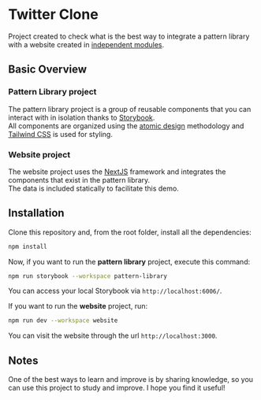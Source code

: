 # Twitter Clone

Project created to check what is the best way to integrate a pattern library with a website created in [independent modules](https://docs.npmjs.com/cli/v7/using-npm/workspaces).

## Basic Overview

### Pattern Library project

The pattern library project is a group of reusable components that you can interact with in isolation thanks to [Storybook](https://storybook.js.org/).\
All components are organized using the [atomic design](https://bradfrost.com/blog/post/atomic-web-design/) methodology and [Tailwind CSS](https://tailwindcss.com/) is used for styling.

### Website project

The website project uses the [NextJS](https://nextjs.org/) framework and integrates the components that exist in the pattern library.\
The data is included statically to facilitate this demo.

## Installation

Clone this repository and, from the root folder, install all the dependencies:

```bash
npm install
```

Now, if you want to run the **pattern library** project, execute this command:

```bash
npm run storybook --workspace pattern-library
```

You can access your local Storybook via `http://localhost:6006/`.

If you want to run the **website** project, run:

```bash
npm run dev --workspace website
```

You can visit the website through the url `http://localhost:3000`.

## Notes

One of the best ways to learn and improve is by sharing knowledge, so you can use this project to study and improve. I hope you find it useful!

